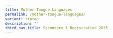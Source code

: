 ```yaml
---
title: Mother Tongue Languages
permalink: /mother-tongue-languages/
variant: tiptap
description: ""
third_nav_title: Secondary 1 Registration 2025
---
```

